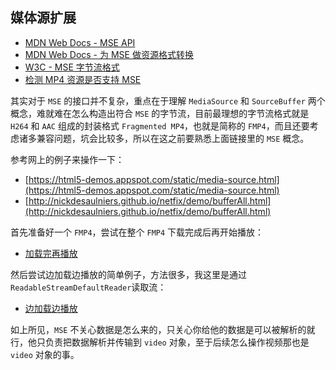 ## 媒体源扩展

- [MDN Web Docs - MSE API](https://developer.mozilla.org/zh-CN/docs/Web/API/Media_Source_Extensions_API)
- [MDN Web Docs - 为 MSE 做资源格式转换](https://developer.mozilla.org/en-US/docs/Web/API/Media_Source_Extensions_API/Transcoding_assets_for_MSE)
- [W3C - MSE 字节流格式](https://www.w3.org/TR/mse-byte-stream-format-isobmff/)
- [检测 MP4 资源是否支持 MSE](http://nickdesaulniers.github.io/mp4info/)

其实对于 `MSE` 的接口并不复杂，重点在于理解 `MediaSource` 和 `SourceBuffer` 两个概念，难就难在怎么构造出符合 `MSE` 的字节流，目前最理想的字节流格式就是 `H264` 和 `AAC` 组成的封装格式 `Fragmented MP4`，也就是简称的 `FMP4`，而且还要考虑诸多兼容问题，坑会比较多，所以在这之前要熟悉上面链接里的 `MSE` 概念。

参考网上的例子来操作一下：

- [https://html5-demos.appspot.com/static/media-source.html](https://html5-demos.appspot.com/static/media-source.html)
- [http://nickdesaulniers.github.io/netfix/demo/bufferAll.html](http://nickdesaulniers.github.io/netfix/demo/bufferAll.html)

首先准备好一个 `FMP4`，尝试在整个 `FMP4` 下载完成后再开始播放：

- [加载完再播放](http://zhw2590582.github.io/live-video-study-notes/mse-bufferAll.html)

然后尝试边加载边播放的简单例子，方法很多，我这里是通过`ReadableStreamDefaultReader`读取流：

- [边加载边播放](http://zhw2590582.github.io/live-video-study-notes/mse-bufferStream.html)

如上所见，`MSE` 不关心数据是怎么来的，只关心你给他的数据是可以被解析的就行，他只负责把数据解析并传输到 `video` 对象，至于后续怎么操作视频那也是 `video` 对象的事。
